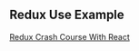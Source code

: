 ## Redux Use Example

[Redux Crash Course With React]('https://www.youtube.com/watch?v=93p3LxR9xfM&t=3057s')